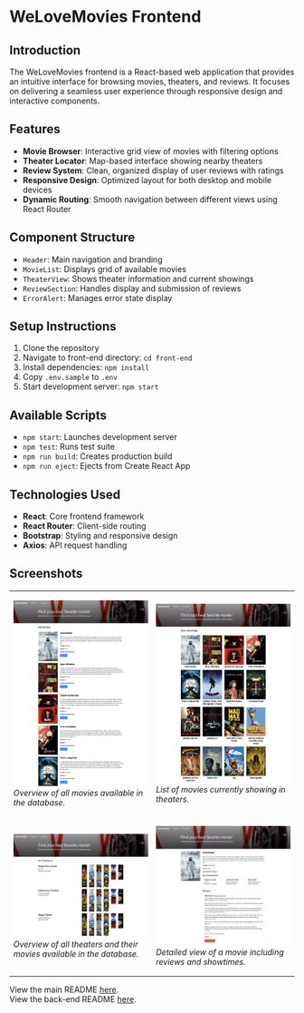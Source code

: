 # WeLoveMovies Frontend

## Introduction

The WeLoveMovies frontend is a React-based web application that provides an intuitive interface for browsing movies, theaters, and reviews. It focuses on delivering a seamless user experience through responsive design and interactive components.

## Features

- **Movie Browser**: Interactive grid view of movies with filtering options
- **Theater Locator**: Map-based interface showing nearby theaters
- **Review System**: Clean, organized display of user reviews with ratings
- **Responsive Design**: Optimized layout for both desktop and mobile devices
- **Dynamic Routing**: Smooth navigation between different views using React Router

## Component Structure

- `Header`: Main navigation and branding
- `MovieList`: Displays grid of available movies
- `TheaterView`: Shows theater information and current showings
- `ReviewSection`: Handles display and submission of reviews
- `ErrorAlert`: Manages error state display

## Setup Instructions

1. Clone the repository
2. Navigate to front-end directory: `cd front-end`
3. Install dependencies: `npm install`
4. Copy `.env.sample` to `.env`
5. Start development server: `npm start`

## Available Scripts

- `npm start`: Launches development server
- `npm test`: Runs test suite
- `npm run build`: Creates production build
- `npm run eject`: Ejects from Create React App

## Technologies Used

- **React**: Core frontend framework
- **React Router**: Client-side routing
- **Bootstrap**: Styling and responsive design
- **Axios**: API request handling

## Screenshots

<table>
<tr>
<td width="50%">

![All Movies](/images/all_movies.jpeg)
_Overview of all movies available in the database._

</td>
<td width="50%">

![Now Showing](/images/now_showing.jpeg)
_List of movies currently showing in theaters._

</td>
</tr>
<tr>
<td width="50%">

![All Theaters](/images/all_theaters.jpeg)
_Overview of all theaters and their movies available in the database._

</td>
<td width="50%">

![Specific Movie Details](/images/specific_movie.jpeg)
_Detailed view of a movie including reviews and showtimes._

</td>
</tr>
</table>

View the main README [here](../README.md). </br>
View the back-end README [here](/back-end/README.md).
